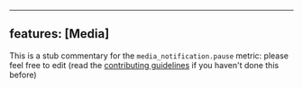 
---
features: [Media]
---

This is a stub commentary for the `media_notification.pause` metric: please feel free to edit (read the
[contributing guidelines](https://github.com/mozilla/glean-annotations/blob/main/CONTRIBUTING.md)
if you haven't done this before)
